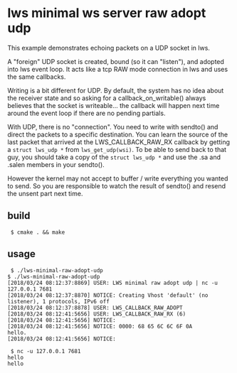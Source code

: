 # lws minimal ws server raw adopt udp

This example demonstrates echoing packets on a UDP socket in lws.

A "foreign" UDP socket is created, bound (so it can "listen"), and
adopted into lws event loop.  It acts like a tcp RAW mode connection in
lws and uses the same callbacks.

Writing is a bit different for UDP.  By default, the system has no
idea about the receiver state and so asking for a callback_on_writable()
always believes that the socket is writeable... the callback will
happen next time around the event loop if there are no pending partials.

With UDP, there is no "connection".  You need to write with sendto() and
direct the packets to a specific destination.  You can learn the source
of the last packet that arrived at the LWS_CALLBACK_RAW_RX callback by
getting a `struct lws_udp *` from `lws_get_udp(wsi)`.  To be able to
send back to that guy, you should take a copy of the `struct lws_udp *` and
use the .sa and .salen members in your sendto().

However the kernel may not accept to buffer / write everything you wanted to send.
So you are responsible to watch the result of sendto() and resend the
unsent part next time.

## build

```
 $ cmake . && make
```

## usage

```
 $ ./lws-minimal-raw-adopt-udp
$ ./lws-minimal-raw-adopt-udp 
[2018/03/24 08:12:37:8869] USER: LWS minimal raw adopt udp | nc -u 127.0.0.1 7681
[2018/03/24 08:12:37:8870] NOTICE: Creating Vhost 'default' (no listener), 1 protocols, IPv6 off
[2018/03/24 08:12:37:8878] USER: LWS_CALLBACK_RAW_ADOPT
[2018/03/24 08:12:41:5656] USER: LWS_CALLBACK_RAW_RX (6)
[2018/03/24 08:12:41:5656] NOTICE: 
[2018/03/24 08:12:41:5656] NOTICE: 0000: 68 65 6C 6C 6F 0A                                  hello.          
[2018/03/24 08:12:41:5656] NOTICE: 
```

```
 $ nc -u 127.0.0.1 7681
hello
hello
```
